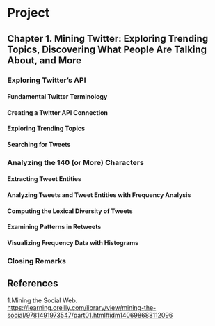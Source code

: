 # Project 

## Chapter 1. Mining Twitter: Exploring Trending Topics, Discovering What People Are Talking About, and More

### Exploring Twitter’s API

#### Fundamental Twitter Terminology

#### Creating a Twitter API Connection

#### Exploring Trending Topics

#### Searching for Tweets

### Analyzing the 140 (or More) Characters
#### Extracting Tweet Entities
#### Analyzing Tweets and Tweet Entities with Frequency Analysis
#### Computing the Lexical Diversity of Tweets
#### Examining Patterns in Retweets
#### Visualizing Frequency Data with Histograms

### Closing Remarks


## References
1.Mining the Social Web.
<br>https://learning.oreilly.com/library/view/mining-the-social/9781491973547/part01.html#idm140698688112096
